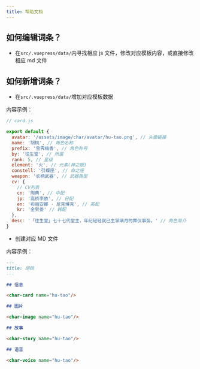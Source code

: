 ```yaml
---
title: 帮助文档
---
```


## 如何编辑词条？

- 在`src/.vuepress/data/`内寻找相应 js 文件，修改对应模板内容，或直接修改相应 md 文件

## 如何新增词条？

- 在`src/.vuepress/data/`增加对应模板数据

内容示例：

```javascript
// card.js

export default {
  avatar: '/assets/image/char/avatar/hu-tao.png', // 头像链接
  name: '胡桃', // 角色名称
  prefix: '雪霁梅香', // 角色称号
  by: '往生堂', // 所属
  rank: 5, // 星级
  element: '火', // 元素(神之眼)
  constell: '引蝶座', // 命之座
  weapon: '长柄武器', // 武器类型
  cv: {
    // CV列表
    cn: '陶典', // 中配
    jp: '高桥李依', // 日配
    en: '布丽安娜 · 尼克博克', // 英配
    kr: '金贺娄' // 韩配
  },
  desc: '「往生堂」七十七代堂主，年纪轻轻就已主掌璃月的葬仪事务。' // 角色简介
}
```

- 创建对应 MD 文件

内容示例：

```markdown
---
title: 胡桃
---

## 信息

<char-card name="hu-tao"/>

## 图片

<char-image name="hu-tao"/>

## 故事

<char-story name="hu-tao"/>

## 语音

<char-voice name="hu-tao"/>
```
